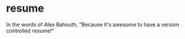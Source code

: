 resume
======

In the words of Alex Bahouth, "Because it's awesome to have a version controlled resume!"
